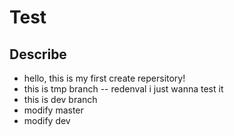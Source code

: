 # Test
## Describe
- hello, this is my first create repersitory!
- this is tmp branch
-- redenval i just wanna test it
- this is dev branch
- modify master
- modify dev
